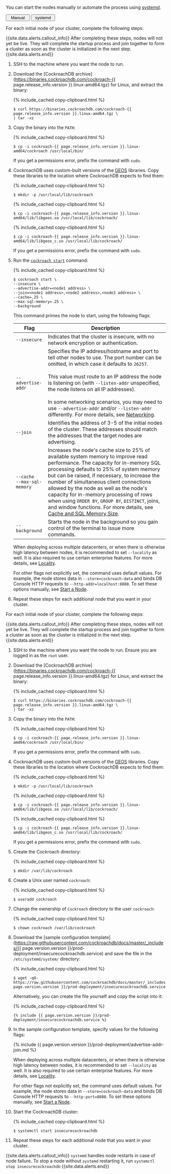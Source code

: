 You can start the nodes manually or automate the process using [systemd](https://www.freedesktop.org/wiki/Software/systemd/).

<div class="filters clearfix">
  <button style="width: 15%" class="filter-button" data-scope="manual">Manual</button>
  <button style="width: 15%" class="filter-button" data-scope="systemd">systemd</button>
</div>
<p></p>

<section class="filter-content" markdown="1" data-scope="manual">

For each initial node of your cluster, complete the following steps:

{{site.data.alerts.callout_info}}
After completing these steps, nodes will not yet be live. They will complete the startup process and join together to form a cluster as soon as the cluster is initialized in the next step.
{{site.data.alerts.end}}

1. SSH to the machine where you want the node to run.

2. Download the [CockroachDB archive](https://binaries.cockroachdb.com/cockroach-{{ page.release_info.version }}.linux-amd64.tgz) for Linux, and extract the binary:

    {% include_cached copy-clipboard.html %}
    ~~~ shell
    $ curl https://binaries.cockroachdb.com/cockroach-{{ page.release_info.version }}.linux-amd64.tgz \
    | tar -xz
    ~~~

3. Copy the binary into the `PATH`:

    {% include_cached copy-clipboard.html %}
    ~~~ shell
    $ cp -i cockroach-{{ page.release_info.version }}.linux-amd64/cockroach /usr/local/bin/
    ~~~

    If you get a permissions error, prefix the command with `sudo`.

4. CockroachDB uses custom-built versions of the [GEOS](spatial-glossary.html#geos) libraries. Copy these libraries to the location where CockroachDB expects to find them:

    {% include_cached copy-clipboard.html %}
    ~~~ shell
    $ mkdir -p /usr/local/lib/cockroach
    ~~~

    {% include_cached copy-clipboard.html %}
    ~~~ shell
    $ cp -i cockroach-{{ page.release_info.version }}.linux-amd64/lib/libgeos.so /usr/local/lib/cockroach/
    ~~~

    {% include_cached copy-clipboard.html %}
    ~~~ shell
    $ cp -i cockroach-{{ page.release_info.version }}.linux-amd64/lib/libgeos_c.so /usr/local/lib/cockroach/
    ~~~

    If you get a permissions error, prefix the command with `sudo`.

5. Run the [`cockroach start`](cockroach-start.html) command:

    {% include_cached copy-clipboard.html %}
    ~~~ shell
    $ cockroach start \
    --insecure \
    --advertise-addr=<node1 address> \
    --join=<node1 address>,<node2 address>,<node3 address> \
    --cache=.25 \
    --max-sql-memory=.25 \
    --background
    ~~~

    This command primes the node to start, using the following flags:

    Flag | Description
    -----|------------
    `--insecure` | Indicates that the cluster is insecure, with no network encryption or authentication.
    `--advertise-addr` | Specifies the IP address/hostname and port to tell other nodes to use. The port number can be omitted, in which case it defaults to `26257`.<br><br>This value must route to an IP address the node is listening on (with `--listen-addr` unspecified, the node listens on all IP addresses).<br><br>In some networking scenarios, you may need to use `--advertise-addr` and/or `--listen-addr` differently. For more details, see [Networking](recommended-production-settings.html#networking).
    `--join` | Identifies the address of 3-5 of the initial nodes of the cluster. These addresses should match the addresses that the target nodes are advertising.
    `--cache`<br>`--max-sql-memory` | Increases the node's cache size to 25% of available system memory to improve read performance. The capacity for in-memory SQL processing defaults to 25% of system memory but can be raised, if necessary, to increase the number of simultaneous client connections allowed by the node as well as the node's capacity for in-memory processing of rows when using `ORDER BY`, `GROUP BY`, `DISTINCT`, joins, and window functions. For more details, see [Cache and SQL Memory Size](recommended-production-settings.html#cache-and-sql-memory-size).
    `--background` | Starts the node in the background so you gain control of the terminal to issue more commands.

    When deploying across multiple datacenters, or when there is otherwise high latency between nodes, it is recommended to set `--locality` as well. It is also required to use certain enterprise features. For more details, see [Locality](cockroach-start.html#locality).

	  For other flags not explicitly set, the command uses default values. For example, the node stores data in `--store=cockroach-data` and binds DB Console HTTP requests to `--http-addr=localhost:8080`. To set these options manually, see [Start a Node](cockroach-start.html).

6. Repeat these steps for each additional node that you want in your cluster.

</section>

<section class="filter-content" markdown="1" data-scope="systemd">

For each initial node of your cluster, complete the following steps:

{{site.data.alerts.callout_info}}
After completing these steps, nodes will not yet be live. They will complete the startup process and join together to form a cluster as soon as the cluster is initialized in the next step.
{{site.data.alerts.end}}

1. SSH to the machine where you want the node to run. Ensure you are logged in as the `root` user.

2. Download the [CockroachDB archive](https://binaries.cockroachdb.com/cockroach-{{ page.release_info.version }}.linux-amd64.tgz) for Linux, and extract the binary:

    {% include_cached copy-clipboard.html %}
    ~~~ shell
    $ curl https://binaries.cockroachdb.com/cockroach-{{ page.release_info.version }}.linux-amd64.tgz \
    | tar -xz
    ~~~

3. Copy the binary into the `PATH`:

    {% include_cached copy-clipboard.html %}
    ~~~ shell
    $ cp -i cockroach-{{ page.release_info.version }}.linux-amd64/cockroach /usr/local/bin/
    ~~~

    If you get a permissions error, prefix the command with `sudo`.

4. CockroachDB uses custom-built versions of the [GEOS](spatial-glossary.html#geos) libraries. Copy these libraries to the location where CockroachDB expects to find them:

    {% include_cached copy-clipboard.html %}
    ~~~ shell
    $ mkdir -p /usr/local/lib/cockroach
    ~~~

    {% include_cached copy-clipboard.html %}
    ~~~ shell
    $ cp -i cockroach-{{ page.release_info.version }}.linux-amd64/lib/libgeos.so /usr/local/lib/cockroach/
    ~~~

    {% include_cached copy-clipboard.html %}
    ~~~ shell
    $ cp -i cockroach-{{ page.release_info.version }}.linux-amd64/lib/libgeos_c.so /usr/local/lib/cockroach/
    ~~~

    If you get a permissions error, prefix the command with `sudo`.

5. Create the Cockroach directory:

    {% include_cached copy-clipboard.html %}
    ~~~ shell
    $ mkdir /var/lib/cockroach
    ~~~

6. Create a Unix user named `cockroach`:

    {% include_cached copy-clipboard.html %}
    ~~~ shell
    $ useradd cockroach
    ~~~

7. Change the ownership of `Cockroach` directory to the user `cockroach`:

    {% include_cached copy-clipboard.html %}
    ~~~ shell
    $ chown cockroach /var/lib/cockroach
    ~~~

8. Download the [sample configuration template](https://raw.githubusercontent.com/cockroachdb/docs/master/_includes/{{ page.version.version }}/prod-deployment/insecurecockroachdb.service) and save the file in the `/etc/systemd/system/` directory:

    {% include_cached copy-clipboard.html %}
    ~~~ shell
    $ wget -qO- https://raw.githubusercontent.com/cockroachdb/docs/master/_includes/{{ page.version.version }}/prod-deployment/insecurecockroachdb.service
    ~~~

    Alternatively, you can create the file yourself and copy the script into it:

    {% include_cached copy-clipboard.html %}
    ~~~ shell
    {% include {{ page.version.version }}/prod-deployment/insecurecockroachdb.service %}
    ~~~

9. In the sample configuration template, specify values for the following flags:

    {% include {{ page.version.version }}/prod-deployment/advertise-addr-join.md %}

    When deploying across multiple datacenters, or when there is otherwise high latency between nodes, it is recommended to set `--locality` as well. It is also required to use certain enterprise features. For more details, see [Locality](cockroach-start.html#locality).

    For other flags not explicitly set, the command uses default values. For example, the node stores data in `--store=cockroach-data` and binds DB Console HTTP requests to `--http-port=8080`. To set these options manually, see [Start a Node](cockroach-start.html).

10. Start the CockroachDB cluster:

    {% include_cached copy-clipboard.html %}
    ~~~ shell
    $ systemctl start insecurecockroachdb
    ~~~

11. Repeat these steps for each additional node that you want in your cluster.

{{site.data.alerts.callout_info}}
`systemd` handles node restarts in case of node failure. To stop a node without `systemd` restarting it, run `systemctl stop insecurecockroachdb`
{{site.data.alerts.end}}

</section>
